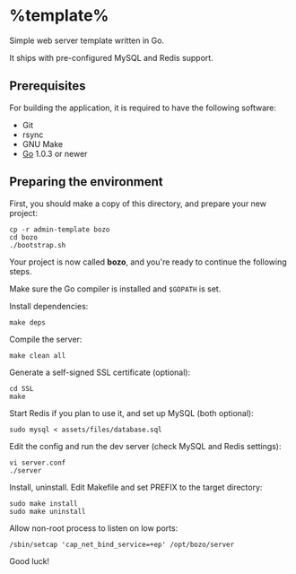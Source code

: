 # %template%

Simple web server template written in Go.

It ships with pre-configured MySQL and Redis support.

## Prerequisites

For building the application, it is required to have the following software:

- Git
- rsync
- GNU Make
- [Go](http://golang.org) 1.0.3 or newer

## Preparing the environment

First, you should make a copy of this directory, and prepare your new
project:

	cp -r admin-template bozo
	cd bozo
	./bootstrap.sh

Your project is now called **bozo**, and you're ready to continue the
following steps.

Make sure the Go compiler is installed and ``$GOPATH`` is set.

Install dependencies:

	make deps

Compile the server:

	make clean all

Generate a self-signed SSL certificate (optional):

	cd SSL
	make

Start Redis if you plan to use it, and set up MySQL (both optional):

	sudo mysql < assets/files/database.sql

Edit the config and run the dev server (check MySQL and Redis settings):

	vi server.conf
	./server

Install, uninstall. Edit Makefile and set PREFIX to the target directory:

	sudo make install
	sudo make uninstall

Allow non-root process to listen on low ports:

	/sbin/setcap 'cap_net_bind_service=+ep' /opt/bozo/server

Good luck!
